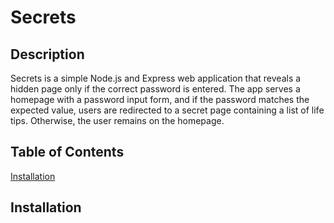 # **Secrets**

## Description

Secrets is a simple Node.js and Express web application that reveals a hidden page only if the correct password is entered. The app serves a homepage with a password input form, and if the password matches the expected value, users are redirected to a secret page containing a list of life tips. Otherwise, the user remains on the homepage.


## Table of Contents
[Installation](#Installation)





## Installation 
